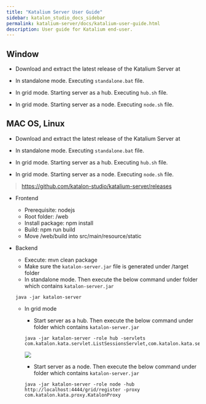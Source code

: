 ```yaml
---
title: "Katalium Server User Guide" 
sidebar: katalon_studio_docs_sidebar
permalink: katalium-server/docs/katalium-user-guide.html 
description: User guide for Katalium end-user.
---
```

## Window
- Download and extract the latest release of the Katalium Server at 

- In standalone mode. Executing `standalone.bat` file.

- In grid mode. Starting server as a hub. Executing `hub.sh` file.

- In grid mode. Starting server as a node. Executing `node.sh` file.

## MAC OS, Linux

- Download and extract the latest release of the Katalium Server at 

- In standalone mode. Executing `standalone.bat` file.

- In grid mode. Starting server as a hub. Executing `hub.sh` file.

- In grid mode. Starting server as a node. Executing `node.sh` file.
> https://github.com/katalon-studio/katalium-server/releases

- Frontend
	- Prerequisite: nodejs
	- Root folder: /web
	- Install package: npm install
	- Build: npm run build
	- Move /web/build into src/main/resource/static

- Backend
	- Execute: mvn clean package
	- Make sure the `katalon-server.jar` file is generated under /target folder
	- In standalone mode. Then execute the below command under folder which contains `katalon-server.jar`
	
	```
	java -jar katalon-server
	```
	
	- In grid mode
		- Start server as a hub. Then execute the below command under folder which contains `katalon-server.jar`
		
		```
		java -jar katalon-server -role hub -servlets com.katalon.kata.servlet.ListSessionsServlet,com.katalon.kata.servlet.KatalonConsole,com.katalon.kata.servlet.ScreenShotsServlet,com.katalon.kata.servlet.ConfigSessionsServlet,com.katalon.kata.servlet.SessionServlet
		```

		![](../../images/katalium-server/docs/katalium-user-guide/1-katalium.png)

		- Start server as a node. Then execute the below command under folder which contains `katalon-server.jar`

		```
		java -jar katalon-server -role node -hub http://localhost:4444/grid/register -proxy com.katalon.kata.proxy.KatalonProxy
		```
